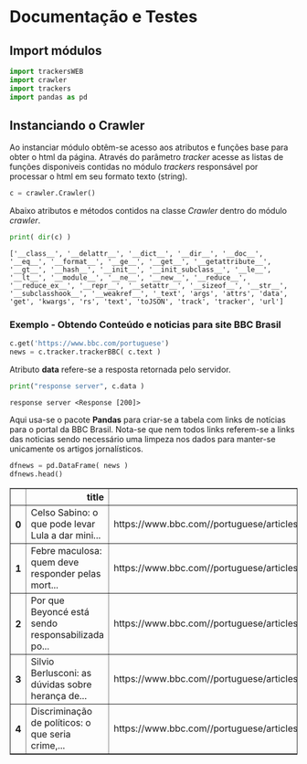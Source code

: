 # Documentação e Testes

## Import módulos


```python
import trackersWEB
import crawler
import trackers
import pandas as pd
```

## Instanciando o Crawler

Ao instanciar módulo obtêm-se acesso aos atributos e funções base para obter o html da página.
Através do parâmetro _tracker_ acesse as listas de funções disponiveis contidas no módulo _trackers_ responsável por 
processar o html em seu formato texto (string).


```python
c = crawler.Crawler()
```

Abaixo atributos e métodos contidos na classe _Crawler_ dentro do módulo _crawler_.


```python
print( dir(c) )
```

    ['__class__', '__delattr__', '__dict__', '__dir__', '__doc__', '__eq__', '__format__', '__ge__', '__get__', '__getattribute__', '__gt__', '__hash__', '__init__', '__init_subclass__', '__le__', '__lt__', '__module__', '__ne__', '__new__', '__reduce__', '__reduce_ex__', '__repr__', '__setattr__', '__sizeof__', '__str__', '__subclasshook__', '__weakref__', '_text', 'args', 'attrs', 'data', 'get', 'kwargs', 'rs', 'text', 'toJSON', 'track', 'tracker', 'url']


### Exemplo - Obtendo Conteúdo e noticias para site BBC Brasil


```python
c.get('https://www.bbc.com/portuguese')
news = c.tracker.trackerBBC( c.text )
```

Atributo **data** refere-se a resposta retornada pelo servidor.


```python
print("response server", c.data )
```

    response server <Response [200]>


Aqui usa-se o pacote **Pandas** para criar-se a tabela com links de notícias para o portal da BBC Brasil. Nota-se que nem todos links referem-se a links das noticias sendo necessário uma limpeza nos dados para manter-se unicamente os artigos jornalísticos.


```python
dfnews = pd.DataFrame( news )
dfnews.head()
```




<div>

<table border="1" class="dataframe">
  <thead>
    <tr style="text-align: right;">
      <th></th>
      <th>title</th>
      <th>href</th>
    </tr>
  </thead>
  <tbody>
    <tr>
      <th>0</th>
      <td>Celso Sabino: o que pode levar Lula a dar mini...</td>
      <td>https://www.bbc.com//portuguese/articles/c4n4q...</td>
    </tr>
    <tr>
      <th>1</th>
      <td>Febre maculosa: quem deve responder pelas mort...</td>
      <td>https://www.bbc.com//portuguese/articles/c0xe9...</td>
    </tr>
    <tr>
      <th>2</th>
      <td>Por que Beyoncé está sendo responsabilizada po...</td>
      <td>https://www.bbc.com//portuguese/articles/ckvzj...</td>
    </tr>
    <tr>
      <th>3</th>
      <td>Silvio Berlusconi: as dúvidas sobre herança de...</td>
      <td>https://www.bbc.com//portuguese/articles/c997y...</td>
    </tr>
    <tr>
      <th>4</th>
      <td>Discriminação de políticos: o que seria crime,...</td>
      <td>https://www.bbc.com//portuguese/articles/ckrm4...</td>
    </tr>
  </tbody>
</table>
</div>




```python

```
